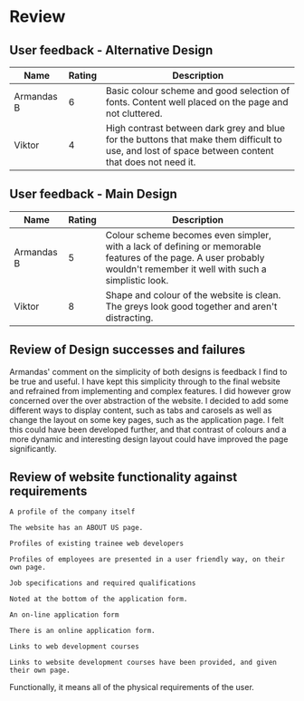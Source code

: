 # Review

## User feedback - Alternative Design

| Name | Rating | Description |
| --- | --- | --- |
| Armandas B | 6 | Basic colour scheme and good selection of fonts. Content well placed on the page and not cluttered. |
| Viktor | 4 | High contrast between dark grey and blue for the buttons that make them difficult to use, and lost of space between content that does not need it. |

## User feedback - Main Design

| Name | Rating | Description |
| --- | --- | --- |
| Armandas B | 5 | Colour scheme becomes even simpler, with a lack of defining or memorable features of the page. A user probably wouldn't remember it well with such a simplistic look. |
| Viktor | 8 | Shape and colour of the website is clean. The greys look good together and aren't distracting. |

## Review of Design successes and failures

Armandas' comment on the simplicity of both designs is feedback I find  to be true and useful. I have kept this simplicity through to the final website and refrained from implementing and complex features. I did however grow concerned over the over abstraction of the website. I decided to add some different ways to display content, such as tabs and carosels as well as change the layout on some key pages, such as the application page. I felt this could have been developed further, and that contrast of colours and a more dynamic and interesting design layout could have improved the page significantly.

## Review of website functionality against requirements

    A profile of the company itself 

    The website has an ABOUT US page.

    Profiles of existing trainee web developers 

    Profiles of employees are presented in a user friendly way, on their own page.

    Job specifications and required qualifications

    Noted at the bottom of the application form. 

    An on-line application form 

    There is an online application form.

    Links to web development courses 

    Links to website development courses have been provided, and given their own page.

Functionally, it means all  of the physical requirements of the user.
